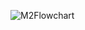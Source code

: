 ![M2Flowchart](https://user-images.githubusercontent.com/94179036/144247448-fdb49662-37af-46d1-a4a9-ae02a328fbcb.jpg)

